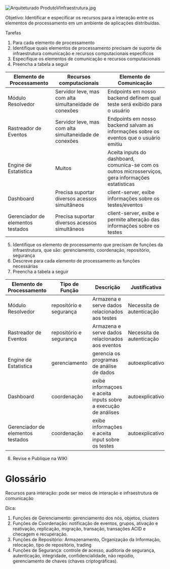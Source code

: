 ![Arquiteturado ProdutoVInfraestrutura.jpg](/.attachments/Arquiteturado%20ProdutoVInfraestrutura-e1e9a801-9a58-4318-a92c-8881602b22e0.jpg)

Objetivo: Identificar e especificar os recursos para a interação entre os elementos de processamento em um ambiente de aplicações distribuídas.


Tarefas
1. Para cada elemento de processamento 
2. Identifique quais elementos de processamento precisam de suporte de infraestrutura comunicação e recursos computacionais específicos
3. Especifique os elementos de comunicação e recursos computacionais
4. Preencha a tabela a seguir

|**Elemento de Processamento**|**Recursos computacionais**|**Elemento de Comunicação**|
|--|--|--|
| Módulo Resolvedor | Servidor leve, mas com alta simultaneidade de conexões | Endpoints em nosso backend definem qual teste será exibido para o usuário |
| Rastreador de Eventos | Servidor leve, mas com alta simultaneidade de conexões | Endpoints em nosso backend salvam as informações sobre os eventos que o usuário emitiu |
| Engine de Estatistica | Muitos | Aceita inputs do dashboard, comunica-se com os outros microsserviços, gera informações estatisticas |
| Dashboard | Precisa suportar diversos acessos simultâneos | client-server, exibe informações sobre os testes/eventos |
| Gerenciador de elementos testados | Precisa suportar diversos acessos simultâneos | client-server, exibe e permite alteração das informações sobre os testes |

5. Identifique os elemento de processamento que precisam de funções da infraestrutura, que são: gerenciamento, coordenação, repositório, segurança
6. Descreve para cada elemento de processamento as funções necessárias
7. Preencha a tabela a seguir



|**Elemento de Processamento**|**Tipo de Função**|**Descrição**|**Justificativa**| 
|--|--|--|--|
| Módulo Resolvedor | repositório e segurança | Armazena e serve dados relacionados aos testes | Necessita de autenticação |
| Rastreador de Eventos | repositório e segurança | Armazena e serve dados relacionados aos eventos | Necessita de autenticação |
| Engine de Estatistica | gerenciamento | gerencia os programas de análise de dados | autoexplicativo |
| Dashboard | coordenação | exibe informaçoes e aceita inputs sobre a execução de análises | autoexplicativo |
| Gerenciador de elementos testados | coordenação | exibe informações e aceita input sobre os testes | autoexplicativo |

8. Revise e Publique na WIKI

# Glossário
Recursos para interação: pode ser meios de interação e infraestrutura de comunicação

Dica: 
1) Funções de Gerenciamento: gerenciamento dos nós, objetos, clusters
2) Funções de Coordenação: notificação de eventos, grupos, ativação e reativação, replicação, migração, transação, transações ACID e checagem e recuperação.
3) Funções de Repositório: Armazenamento, Organização da Informação, relocação, tipo de repositório, trading
4) Funções de Segurança: controle de acesso, auditoria de segurança, autenticação, integridade, confidencialidade, não repúdio, gerenciamento de chaves (chaves criptográficas).
